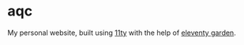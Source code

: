 # aqc

My personal website, built using [11ty](https://github.com/11ty/eleventy) with the help of [eleventy garden](https://github.com/binyamin/eleventy-garden).